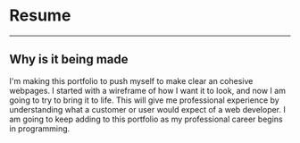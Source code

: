 # Resume
---
## Why is it being made
  I'm making this portfolio to push myself to make clear an cohesive webpages. I started with a wireframe of how I want it to look, and now I am going to try to bring it to life. This will give me professional experience by understanding what a customer or user would expect of a web developer. I am going to keep adding to this portfolio as my professional career begins in programming.
